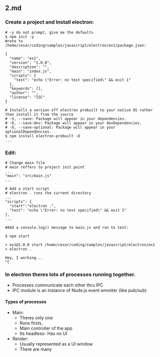 ## 2.md

### Create a project and Install electron:
```
# -y do not prompt, give me the defaults
$ npm init -y
Wrote to /home/cesar/coding/samples/javascript/electron/ex1/package.json:

{
  "name": "ex1",
  "version": "1.0.0",
  "description": "",
  "main": "index.js",
  "scripts": {
    "test": "echo \"Error: no test specified\" && exit 1"
  },
  "keywords": [],
  "author": "",
  "license": "ISC"
}

# Installs a version off electron prebuilt to your native OS rather than install it from the source
# -S, --save: Package will appear in your dependencies.
# -D, --save-dev: Package will appear in your devDependencies.
# -O, --save-optional: Package will appear in your optionalDependencies.
$ npm install electron-prebuilt -D
...
```

### Edit:
```
# Change main file
# main reffers to project init point
...
"main": "src/main.js"
...

# Add a start script
# electron . runs the current directory
...
"scripts": {
  "start":"electron .",
  "test": "echo \"Error: no test specified\" && exit 1"
},
...

#Add a console.log() message to main.js and run to test:

$ npm start

> ex1@1.0.0 start /home/cesar/coding/samples/javascript/electron/ex1
> electron .

Hey, I working...
^C

```

### In electron theres lots of processes running together.
- Processes communicate each other thru IPC
- IPC module is an instance of Node.js event emmiter (like pub/sub)

#### Types of processes
- Main:
  - Theres only one
  - Runs firsts,
  - Main controller of the app
  - Its headless- Has no UI
- Render:
  - Usually represented as a UI window
  - There are many
